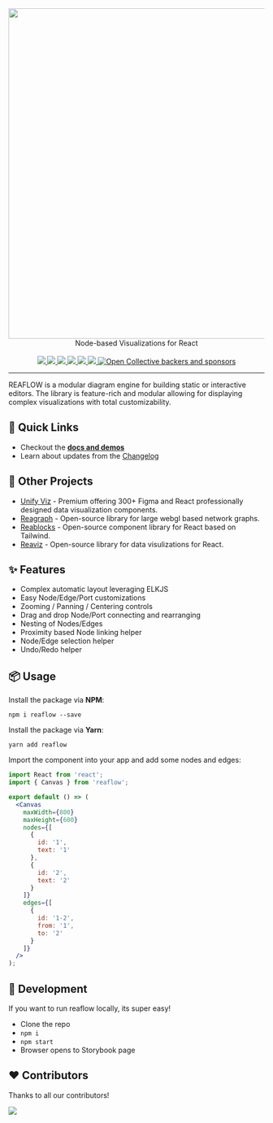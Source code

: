 <div align="center">
  <img width="650" src="docs/assets/logo-light.png">
  <br />
  Node-based Visualizations for React
  <br /><br />
  <a href="https://github.com/reaviz/reaflow/workflows/build/">
    <img src="https://github.com/reaviz/reaflow/workflows/build/badge.svg?branch=master" />
  </a>
  <a href="https://npm.im/reaflow">
    <img src="https://img.shields.io/npm/v/reaflow.svg" />
  </a>
  <a href="https://npm.im/reaflow">
    <img src="https://badgen.net/npm/dw/reaflow" />
  </a>
  <a href="https://github.com/reaviz/reaflow/blob/master/LICENSE">
    <img src="https://badgen.now.sh/badge/license/apache2" />
  </a>
  <a href="https://bundlephobia.com/result?p=reaflow">
    <img src="https://badgen.net/bundlephobia/minzip/reaflow">
  </a>
  <a href="https://discord.gg/tt8wGExq35">
    <img src="https://img.shields.io/discord/773948315037073409?label=discord">
  </a>
  <a href="https://opencollective.com/reaviz">
    <img alt="Open Collective backers and sponsors" src="https://img.shields.io/opencollective/all/reaviz?label=backers">
  </a>
</div>

---

REAFLOW is a modular diagram engine for building static or interactive editors. The library is feature-rich and modular allowing for displaying complex visualizations with total customizability.

## 🚀 Quick Links

- Checkout the [**docs and demos**](https://reaflow.dev)
- Learn about updates from the [Changelog](CHANGELOG.md)

## 💎 Other Projects

- [Unify Viz](https://unifyviz.com?utm=reaflow) - Premium offering 300+ Figma and React professionally designed data visualization
components.
- [Reagraph](https://reagraph.dev?utm=reaflow) - Open-source library for large webgl based network graphs.
- [Reablocks](https://reablocks.dev?utm=reaflow) - Open-source component library for React based on Tailwind.
- [Reaviz](https://reaviz.io?utm=reaflow) - Open-source library for data visulizations for React. 

## ✨ Features

- Complex automatic layout leveraging ELKJS
- Easy Node/Edge/Port customizations
- Zooming / Panning / Centering controls
- Drag and drop Node/Port connecting and rearranging
- Nesting of Nodes/Edges
- Proximity based Node linking helper
- Node/Edge selection helper
- Undo/Redo helper

## 📦 Usage

Install the package via **NPM**:

```
npm i reaflow --save
```

Install the package via **Yarn**:

```
yarn add reaflow
```

Import the component into your app and add some nodes and edges:

```jsx
import React from 'react';
import { Canvas } from 'reaflow';

export default () => (
  <Canvas
    maxWidth={800}
    maxHeight={600}
    nodes={[
      {
        id: '1',
        text: '1'
      },
      {
        id: '2',
        text: '2'
      }
    ]}
    edges={[
      {
        id: '1-2',
        from: '1',
        to: '2'
      }
    ]}
  />
);
```

## 🔭 Development

If you want to run reaflow locally, its super easy!

- Clone the repo
- `npm i`
- `npm start`
- Browser opens to Storybook page

## ❤️ Contributors

Thanks to all our contributors!

<a href="https://github.com/reaviz/reaviz/graphs/contributors"><img src="https://opencollective.com/reaviz/contributors.svg?width=890" /></a>
